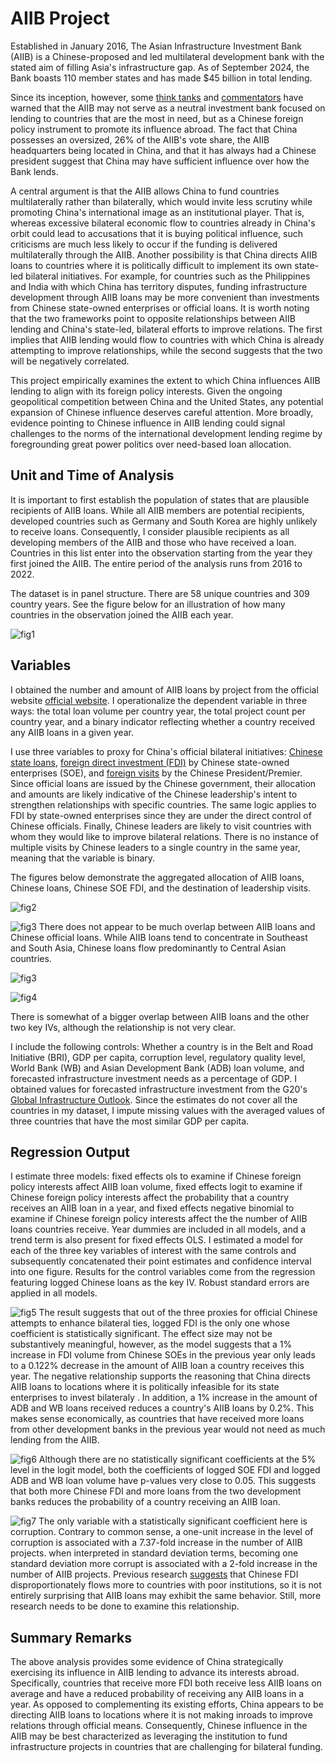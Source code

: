 # AIIB Project

Established in January 2016, The Asian Infrastructure Investment Bank (AIIB) is a Chinese-proposed and led multilateral development bank with the stated aim of filling Asia's infrastructure gap. As of September 2024, the Bank boasts 110 member states and has made $45 billion in total lending.  

Since its inception, however, some [think tanks](https://www.brookings.edu/wp-content/uploads/2017/04/chinas-emerging-institutional-statecraft.pdf) and [commentators](https://www.csis.org/analysis/what-do-asian-infrastructure-investment-banks-recent-forays-outside-asia-mean) have warned that the AIIB may not serve as a neutral investment bank focused on lending to countries that are the most in need, but as a Chinese foreign policy instrument to promote its influence abroad. The fact that China possesses an oversized, 26% of the AIIB's vote share, the AIIB headquarters being located in China, and that it has always had a Chinese president suggest that China may have sufficient influence over how the Bank lends.  

A central argument is that the AIIB allows China to fund countries multilaterally rather than bilaterally, which would invite less scrutiny while promoting China's international image as an institutional player. That is, whereas excessive bilateral economic flow to countries already in China's orbit could lead to accusations that it is buying political influence, such criticisms are much less likely to occur if the funding is delivered multilaterally through the AIIB. Another possibility is that China directs AIIB loans to countries where it is politically difficult to implement its own state-led bilateral initiatives. For example, for countries such as the Philippines and India with which China has territory disputes, funding infrastructure development through AIIB loans may be more convenient than investments from Chinese state-owned enterprises or official loans. It is worth noting that the two frameworks point to opposite relationships between AIIB lending and China's state-led, bilateral efforts to improve relations. The first implies that AIIB lending would flow to countries with which China is already attempting to improve relationships, while the second suggests that the two will be negatively correlated.

This project empirically examines the extent to which China influences AIIB lending to align with its foreign policy interests. Given the ongoing geopolitical competition between China and the United States, any potential expansion of Chinese influence deserves careful attention. More broadly, evidence pointing to Chinese influence in AIIB lending could signal challenges to the norms of the international development lending regime by foregrounding great power politics over need-based loan allocation.

## Unit and Time of Analysis
It is important to first establish the population of states that are plausible recipients of AIIB loans. While all AIIB members are potential recipients, developed countries such as Germany and South Korea are highly unlikely to receive loans. Consequently, I consider plausible recipients as all developing members of the AIIB and those who have received a loan. Countries in this list enter into the observation starting from the year they first joined the AIIB. The entire period of the analysis runs from 2016 to 2022. 

The dataset is in panel structure. There are 58 unique countries and 309 country years. See the figure below for an illustration of how many countries in the observation joined the AIIB each year. 

![fig1](maps%20and%20graphs/countries_joining.png)

## Variables
I obtained the number and amount of AIIB loans by project from the official website [official website](https://www.aiib.org/en/projects/list/index.html). I operationalize the dependent variable in three ways: the total loan volume per country year, the total project count per country year, and a binary indicator reflecting whether a country received any AIIB loans in a given year.

I use three variables to proxy for China's official bilateral initiatives: [Chinese state loans](https://www.aiddata.org/data/aiddatas-global-chinese-development-finance-dataset-version-3-0), [foreign direct investment (FDI)](https://www.aei.org/china-global-investment-tracker/?ncid=txtlnkusaolp00000618) by Chinese state-owned enterprises (SOE), and [foreign visits](https://link.springer.com/article/10.1007/s11558-022-09459-z#Fn6) by the Chinese President/Premier. Since official loans are issued by the Chinese government, their allocation and amounts are likely indicative of the Chinese leadership's intent to strengthen relationships with specific countries. The same logic applies to FDI by state-owned enterprises since they are under the direct control of Chinese officials. Finally, Chinese leaders are likely to visit countries with whom they would like to improve bilateral relations. There is no instance of multiple visits by Chinese leaders to a single country in the same year, meaning that the variable is binary. 

The figures below demonstrate the aggregated allocation of AIIB loans, Chinese loans, Chinese SOE FDI, and the destination of leadership visits. 

![fig2](maps%20and%20graphs/aiib_loan.png)

![fig3](maps%20and%20graphs/china_loan.png)
There does not appear to be much overlap between AIIB loans and Chinese official loans. While AIIB loans tend to concentrate in Southeast and South Asia, Chinese loans flow predominantly to Central Asian countries.

![fig3](maps%20and%20graphs/china_fdi.png)

![fig4](maps%20and%20graphs/china_visit.png)

There is somewhat of a bigger overlap between AIIB loans and the other two key IVs, although the relationship is not very clear.

I include the following controls: Whether a country is in the Belt and Road Initiative (BRI), GDP per capita, corruption level, regulatory quality level, World Bank (WB) and Asian Development Bank (ADB) loan volume, and forecasted infrastructure investment needs as a percentage of GDP. I obtained values for forecasted infrastructure investment from the G20's [Global Infrastructure Outlook](https://outlook.gihub.org). Since the estimates do not cover all the countries in my dataset, I impute missing values with the averaged values of three countries that have the most similar GDP per capita. 

## Regression Output 
I estimate three models: fixed effects ols to examine if Chinese foreign policy interests affect AIIB loan volume, fixed effects logit to examine if Chinese foreign policy interests affect the probability that a country receives an AIIB loan in a year, and fixed effects negative binomial to examine if Chinese foreign policy interests affect the the number of AIIB loans countries receive. Year dummies are included in all models, and a trend term is also present for fixed effects OLS. I estimated a model for each of the three key variables of interest with the same controls and subsequently concatenated their point estimates and confidence interval into one figure. Results for the control variables come from the regression featuring logged Chinese loans as the key IV. Robust standard errors are applied in all models.

![fig5](Regression%20output/fixed_effects_ols.png)
The result suggests that out of the three proxies for official Chinese attempts to enhance bilateral ties, logged FDI is the only one whose coefficient is statistically significant. The effect size may not be substantively meaningful, however, as the model suggests that a 1% increase in FDI volume from Chinese SOEs in the previous year only leads to a 0.122% decrease in the amount of AIIB loan a country receives this year. The negative relationship supports the reasoning that China directs AIIB loans to locations where it is politically infeasible for its state enterprises to invest bilateraly . In addition, a 1% increase in the amount of ADB and WB loans received reduces a country's AIIB loans by 0.2%. This makes sense economically, as countries that have received more loans from other development banks in the previous year would not need as much lending from the AIIB.

![fig6](Regression%20output/fixed_effects_logit.png)
Although there are no statistically significant coefficients at the 5% level in the logit model, both the coefficients of logged SOE FDI and logged ADB and WB loan volume have p-values very close to 0.05. This suggests that both more Chinese FDI and more loans from the two development banks reduces the probability of a country receiving an AIIB loan.

![fig7](Regression%20output/fixed_effects_nb.png)
The only variable with a statistically significant coefficient here is corruption. Contrary to common sense, a one-unit increase in the level of corruption is associated with a 7.37-fold increase in the number of AIIB projects. when interpreted in standard deviation terms, becoming one standard deviation more corrupt is associated with a 2-fold increase in the number of AIIB projects. Previous research [suggests](https://www.sciencedirect.com/science/article/abs/pii/S109095161000074X) that Chinese FDI disproportionately flows more to countries with poor institutions, so it is not entirely surprising that AIIB loans may exhibit the same behavior. Still, more research needs to be done to examine this relationship. 

## Summary Remarks
The above analysis provides some evidence of China strategically exercising its influence in AIIB lending to advance its interests abroad. Specifically, countries that receive more FDI both receive less AIIB loans on average and have a reduced probability of receiving any AIIB loans in a year. As opposed to complementing its existing efforts, China appears to be directing AIIB loans to locations where it is not making inroads to improve relations through official means. Consequently, Chinese influence in the AIIB may be best characterized as leveraging the institution to fund infrastructure projects in countries that are challenging for bilateral funding.
